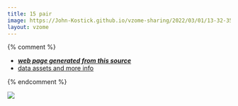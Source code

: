 ```yaml
---
title: 15 pair
image: https://John-Kostick.github.io/vzome-sharing/2022/03/01/13-32-35-15-pair/15-pair.png
layout: vzome
---
```


{% comment %}
 - [***web page generated from this source***][post]
 - [data assets and more info][github]

[post]: <https://John-Kostick.github.io/vzome-sharing/2022/03/01/15-pair-13-32-35.html>
[github]: <https://github.com/John-Kostick/vzome-sharing/tree/main/2022/03/01/13-32-35-15-pair/>
{% endcomment %}

<vzome-viewer style="width: 100%; height: 65vh;"
       src="https://John-Kostick.github.io/vzome-sharing/2022/03/01/13-32-35-15-pair/15-pair.vZome" >
  <img src="https://John-Kostick.github.io/vzome-sharing/2022/03/01/13-32-35-15-pair/15-pair.png" />
</vzome-viewer>